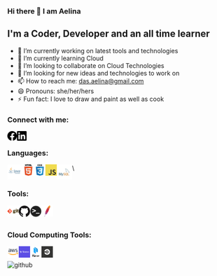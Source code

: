 ### Hi there 👋 I am Aelina

## I'm a Coder, Developer and an all time learner

- 🔭 I’m currently working on latest tools and technologies
- 🌱 I’m currently learning Cloud
- 👯 I’m looking to collaborate on Cloud Technologies
- 🤔 I’m looking for new ideas and technologies to work on
- 📫 How to reach me: das.aelina@gmail.com
- 😄 Pronouns: she/her/hers
- ⚡ Fun fact: I love to draw and paint as well as cook 

### Connect with me:

[<img align="left" alt="img | Facebook" width="22px" src="https://github.com/aelinadas/aelinadas/blob/master/images/facebook.svg" />][facebook]
[<img align="left" alt="img | LinkedIn" width="22px" src="https://github.com/aelinadas/aelinadas/blob/master/images/linkedin.svg" />][linkedin]
<br />

### Languages:
<img align="left" alt="Java" width="35px" src="https://github.com/aelinadas/aelinadas/blob/master/images/java.png" />
<img align="left" alt="HTML5" width="26px" src="https://github.com/aelinadas/aelinadas/blob/master/images/html.png" />
<img align="left" alt="CSS3" width="26px" src="https://github.com/aelinadas/aelinadas/blob/master/images/css.png" />
<img align="left" alt="JavaScript" width="26px" src="https://github.com/aelinadas/aelinadas/blob/master/images/javascript.png" />
<img align="left" alt="MySQL" width="35px" src="https://github.com/aelinadas/aelinadas/blob/master/images/mysql.png" />\
<br />
<br />


### Tools:
<img align="left" alt="Git" width="26px" src="https://github.com/aelinadas/aelinadas/blob/master/images/git.png" />
<img align="left" alt="GitHub" width="26px" src="https://github.com/aelinadas/aelinadas/blob/master/images/github.png" />
<img align="left" alt="Terminal" width="26px" src="https://github.com/aelinadas/aelinadas/blob/master/images/terminal.png" />
<img align="left" alt="Maven" width="26px" src="https://github.com/aelinadas/aelinadas/blob/master/images/maven.png" />
<br />
<br />


### Cloud Computing Tools:
<img align="left" alt="AWS" width="26px" src="https://github.com/aelinadas/aelinadas/blob/master/images/aws.png" />
<img align="left" alt="Terraform" width="26px" src="https://github.com/aelinadas/aelinadas/blob/master/images/terraform.png" />
<img align="left" alt="Packer" width="26px" src="https://github.com/aelinadas/aelinadas/blob/master/images/packer.svg" />
<img align="left" alt="CircleCI" width="26px" src="https://github.com/aelinadas/aelinadas/blob/master/images/circleci.png" />
<br />
<br />


<img align="left" alt="github" src="https://github-readme-stats.vercel.app/api?username=aelinadas&show_icons=true&hide_border=true" />

[facebook]: https://www.facebook.com/aelina.das
[linkedin]: https://www.linkedin.com/in/aelina-das